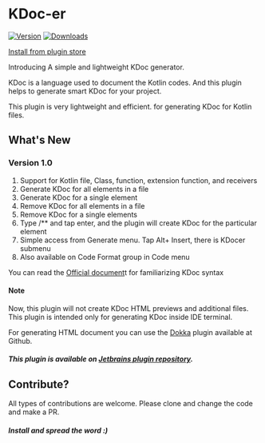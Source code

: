 # KDoc-er
[![Version](https://img.shields.io/jetbrains/plugin/v/14778-kdoc-er--kotlin-doc-generator.svg)](https://plugins.jetbrains.com/plugin/14778-kdoc-er--kotlin-doc-generator)
[![Downloads](https://img.shields.io/jetbrains/plugin/d/14778-kdoc-er--kotlin-doc-generator.svg)](https://plugins.jetbrains.com/plugin/14778-kdoc-er--kotlin-doc-generator)

[Install from plugin store](https://plugins.jetbrains.com/embeddable/install/14778)

Introducing A simple and lightweight KDoc generator.

KDoc is a language used to document the Kotlin codes. And this plugin helps to generate smart KDoc for your project.

This plugin is very lightweight and efficient. for generating KDoc for Kotlin files.

## What's New
### Version 1.0
1. Support for Kotlin file, Class, function, extension function, and receivers
1. Generate KDoc for all elements in a file
1. Generate KDoc for a single element
1. Remove KDoc for all elements in a file
1. Remove KDoc for a single elements
1. Type /** and tap enter, and the plugin will create KDoc for the particular element
1. Simple access from Generate menu. Tap Alt+ Insert, there is KDocer submenu
1. Also available on Code Format group in Code menu

You can read the [Official document](https://kotlinlang.org/docs/reference/kotlin-doc.html?_ga=2.241468354.1702203468.1596121268-2080471240.1582196283)t for familiarizing KDoc syntax

#### Note

Now, this plugin will not create KDoc HTML previews and additional files. This plugin is intended only for generating KDoc inside IDE terminal.

For generating HTML document you can use the [Dokka](https://github.com/Kotlin/dokka) plugin available at Github.

##### This plugin is available on [Jetbrains plugin repository](https://plugins.jetbrains.com/plugin/14778-kdoc-er--kotlin-doc-generator).

## Contribute?
All types of contributions are welcome. Please clone and change the code and make a PR.

##### Install and spread the word :)
